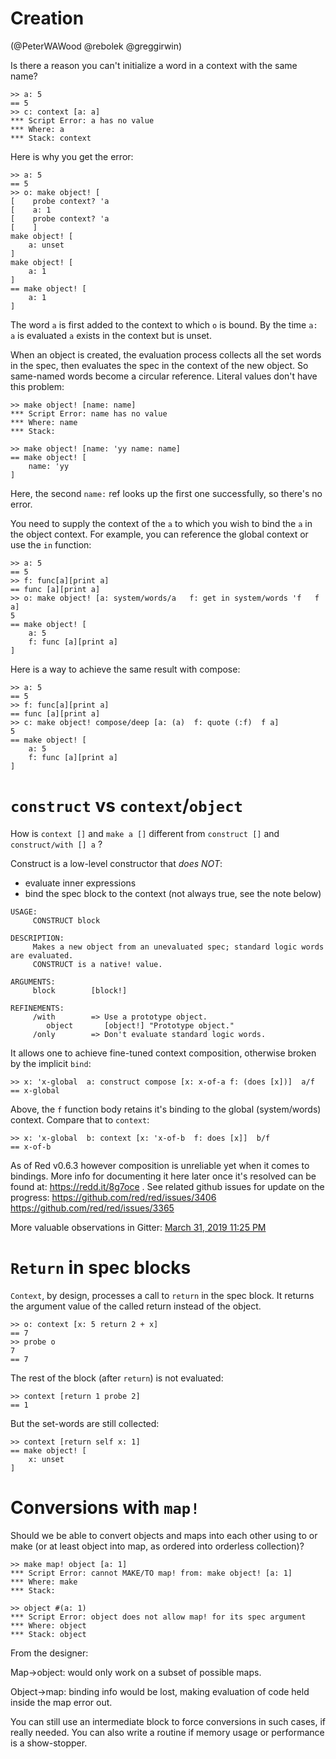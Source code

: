 # Creation

(@PeterWAWood @rebolek @greggirwin)

Is there a reason you can't initialize a word in a context with the same name?

```red
>> a: 5
== 5
>> c: context [a: a]
*** Script Error: a has no value
*** Where: a
*** Stack: context
```

Here is why you get the error:

```red
>> a: 5
== 5
>> o: make object! [
[    probe context? 'a
[    a: 1
[    probe context? 'a
[    ]
make object! [
    a: unset
]
make object! [
    a: 1
]
== make object! [
    a: 1
]
```

The word `a` is first added to the context to which `o` is bound. By the time `a: a` is evaluated `a` exists in the context but is unset.

When an object is created, the evaluation process collects all the set words in the spec, then evaluates the spec in the context of the new object. So same-named words become a circular reference. Literal values don't have this problem:
```
>> make object! [name: name]
*** Script Error: name has no value
*** Where: name
*** Stack:  

>> make object! [name: 'yy name: name]
== make object! [
    name: 'yy
]
```
Here, the second `name:` ref looks up the first one successfully, so there's no error.

You need to supply the context of the `a` to which you wish to bind the `a` in the object context. For example, you can reference the global context or use the `in` function:

```red
>> a: 5
== 5
>> f: func[a][print a]
== func [a][print a]
>> o: make object! [a: system/words/a   f: get in system/words 'f   f a]
5
== make object! [
    a: 5
    f: func [a][print a]
]
```

Here is a way to achieve the same result with compose:

```red
>> a: 5
== 5
>> f: func[a][print a]
== func [a][print a]
>> c: make object! compose/deep [a: (a)  f: quote (:f)  f a]
5
== make object! [
    a: 5
    f: func [a][print a]
]
```

# `construct` vs `context`/`object`

How is `context []` and `make a []` different from `construct []` and `construct/with [] a` ?

Construct is a low-level constructor that *does NOT*:
- evaluate inner expressions
- bind the spec block to the context (not always true, see the note below)


```red
USAGE:
     CONSTRUCT block

DESCRIPTION: 
     Makes a new object from an unevaluated spec; standard logic words are evaluated. 
     CONSTRUCT is a native! value.

ARGUMENTS:
     block        [block!] 

REFINEMENTS:
     /with        => Use a prototype object.
        object       [object!] "Prototype object."
     /only        => Don't evaluate standard logic words.
```

It allows one to achieve fine-tuned context composition, otherwise broken by the implicit `bind`:
```red
>> x: 'x-global  a: construct compose [x: x-of-a f: (does [x])]  a/f
== x-global
```
Above, the `f` function body retains it's binding to the global (system/words) context. Compare that to `context`:
```red
>> x: 'x-global  b: context [x: 'x-of-b  f: does [x]]  b/f
== x-of-b
```

As of Red v0.6.3 however composition is unreliable yet when it comes to bindings. More info for documenting it here later once it's resolved can be found at: https://redd.it/8g7oce . See related github issues for update on the progress: https://github.com/red/red/issues/3406 https://github.com/red/red/issues/3365

More valuable observations in Gitter: [March 31, 2019 11:25 PM](https://gitter.im/red/red?at=5ca12229f851ee043d3cc415)


# `Return` in spec blocks

`Context`, by design, processes a call to `return` in the spec block. It returns the argument value of the called return instead of the object.

```red
>> o: context [x: 5 return 2 + x]
== 7
>> probe o
7
== 7
```

The rest of the block (after `return`) is not evaluated:
```red
>> context [return 1 probe 2]
== 1
```

But the set-words are still collected:
```red
>> context [return self x: 1]
== make object! [
    x: unset
]
```

# Conversions with `map!`

Should we be able to convert objects and maps into each other using to or make (or at least object into map, as ordered into orderless collection)?
```
>> make map! object [a: 1]
*** Script Error: cannot MAKE/TO map! from: make object! [a: 1]
*** Where: make
*** Stack:  

>> object #(a: 1)
*** Script Error: object does not allow map! for its spec argument
*** Where: object
*** Stack: object
```

From the designer:

Map->object: would only work on a subset of possible maps.

Object->map: binding info would be lost, making evaluation of code held inside the map error out.

You can still use an intermediate block to force conversions in such cases, if really needed. You can also write a routine if memory usage or performance is a show-stopper.
